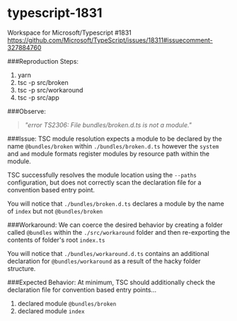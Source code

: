 # typescript-1831
Workspace for Microsoft/Typescript #1831
https://github.com/Microsoft/TypeScript/issues/18311#issuecomment-327884760

###Reproduction Steps: 
1. yarn
2. tsc -p src/broken
3. tsc -p src/workaround
4. tsc -p src/app

###Observe: 
> _"error TS2306: File bundles/broken.d.ts is not a module."_

###Issue: 
TSC module resolution expects a module to be declared by the name `@bundles/broken` within `./bundles/broken.d.ts` however the `system` and `amd` module formats register modules by resource path within the module. 

TSC successfully resolves the module location using the `--paths` configuration, but does not correctly scan the declaration file for a convention based entry point.

You will notice that `./bundles/broken.d.ts` declares a module by the name of `index` but not `@bundles/broken`

###Workaround:
We can coerce the desired behavior by creating a folder called `@bundles` within the `./src/workaround` folder and then re-exporting the contents of folder's root `index.ts`

You will notice that `./bundles/workaround.d.ts` contains an additional declaration for `@bundles/workaround` as a result of the hacky folder structure.

###Expected Behavior: 
At minimum, TSC should additionally check the declaration file for convention based entry points...

1. declared module `@bundles/broken`
2. declared module `index`